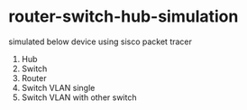 # router-switch-hub-simulation
simulated below device using sisco packet tracer

<ol>
<li> Hub</li>
<li> Switch</li>
<li> Router </li>

<li> Switch VLAN single</li>
<li> Switch VLAN with other switch </li>
<ol>
